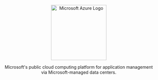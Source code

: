 <p align="center">
  <a href="https://azure.microsoft.com/en-gb/" target="blank"><img src="https://swimburger.net/media/ppnn3pcl/azure.png" width="180" alt="Microsoft Azure Logo" /></a>
</p>

<p align="center">Microsoft's public cloud computing platform for application management via Microsoft-managed data centers.</p>
